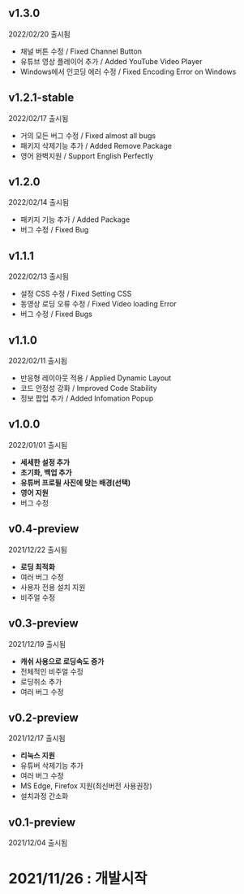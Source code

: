 ## v1.3.0
2022/02/20 출시됨

- 채널 버튼 수정 / Fixed Channel Button
- 유튜브 영상 플레이어 추가 / Added YouTube Video Player
- Windows에서 인코딩 에러 수정 / Fixed Encoding Error on Windows

## v1.2.1-stable
2022/02/17 출시됨

- 거의 모든 버그 수정 / Fixed almost all bugs
- 패키지 삭제기능 추가 / Added Remove Package
- 영어 완벽지원 / Support English Perfectly

## v1.2.0
2022/02/14 출시됨

- 패키지 기능 추가 / Added Package
- 버그 수정 / Fixed Bug

## v1.1.1
2022/02/13 출시됨

- 설정 CSS 수정 / Fixed Setting CSS
- 동영상 로딩 오류 수정 / Fixed Video loading Error
- 버그 수정 / Fixed Bugs

## v1.1.0
2022/02/11 출시됨

- 반응형 레이아웃 적용 / Applied Dynamic Layout
- 코드 안정성 강화 / Improved Code Stability
- 정보 팝업 추가 / Added Infomation Popup

## v1.0.0
2022/01/01 출시됨

- **세세한 설정 추가**
- **초기화, 백업 추가**
- **유튜버 프로필 사진에 맞는 배경(선택)**
- **영어 지원**
- 버그 수정

## v0.4-preview
2021/12/22 출시됨

- **로딩 최적화**
- 여러 버그 수정
- 사용자 전용 설치 지원
- 비주얼 수정

## v0.3-preview
2021/12/19 출시됨

- **캐쉬 사용으로 로딩속도 증가**
- 전체적인 비주얼 수정
- 로딩취소 추가
- 여러 버그 수정

## v0.2-preview
2021/12/17 출시됨

- **리눅스 지원**
- 유튜버 삭제기능 추가
- 여러 버그 수정
- MS Edge, Firefox 지원(최신버전 사용권장)
- 설치과정 간소화

## v0.1-preview
2021/12/04 출시됨

# 2021/11/26 : 개발시작
